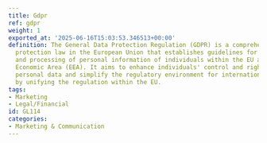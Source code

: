```yaml
---
title: Gdpr
ref: gdpr
weight: 1
exported_at: '2025-06-16T15:03:53.346513+00:00'
definition: The General Data Protection Regulation (GDPR) is a comprehensive data
  protection law in the European Union that establishes guidelines for the collection
  and processing of personal information of individuals within the EU and the European
  Economic Area (EEA). It aims to enhance individuals' control and rights over their
  personal data and simplify the regulatory environment for international business
  by unifying the regulation within the EU.
tags:
- Marketing
- Legal/Financial
id: GL114
categories:
- Marketing & Communication
---
```


